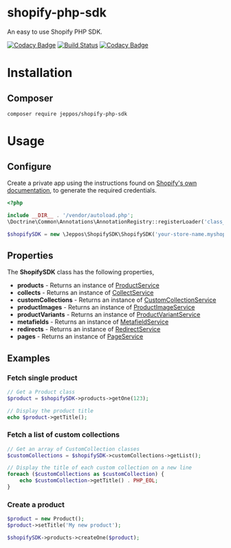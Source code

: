 shopify-php-sdk
==
An easy to use Shopify PHP SDK.

[![Codacy Badge](https://api.codacy.com/project/badge/Grade/413a799a1ec944ab84e1050216591b5b)](https://www.codacy.com/app/jeppos/shopify-php-sdk?utm_source=github.com&amp;utm_medium=referral&amp;utm_content=jeppos/shopify-php-sdk&amp;utm_campaign=Badge_Grade)
[![Build Status](https://travis-ci.org/jeppos/shopify-php-sdk.svg?branch=master)](https://travis-ci.org/jeppos/shopify-php-sdk)
[![Codacy Badge](https://api.codacy.com/project/badge/Coverage/413a799a1ec944ab84e1050216591b5b)](https://www.codacy.com/app/jeppos/shopify-php-sdk?utm_source=github.com&amp;utm_medium=referral&amp;utm_content=jeppos/shopify-php-sdk&amp;utm_campaign=Badge_Coverage)

# Installation
## Composer

```
composer require jeppos/shopify-php-sdk
```

# Usage

## Configure

Create a private app using the instructions found on [Shopify's own documentation](https://help.shopify.com/manual/apps/private-apps), to generate the required credentials.

```php
<?php

include __DIR__ . '/vendor/autoload.php';
\Doctrine\Common\Annotations\AnnotationRegistry::registerLoader('class_exists');

$shopifySDK = new \Jeppos\ShopifySDK\ShopifySDK('your-store-name.myshopify.com', 'api-key', 'api-secret');
```

## Properties

The **ShopifySDK** class has the following properties,

* **products** - Returns an instance of [ProductService](../master/src/Jeppos/ShopifySDK/Service/ProductService.php)
* **collects** -  Returns an instance of [CollectService](../master/src/Jeppos/ShopifySDK/Service/CollectService.php)
* **customCollections** - Returns an instance of [CustomCollectionService](../master/src/Jeppos/ShopifySDK/Service/CustomCollectionService.php)
* **productImages** - Returns an instance of [ProductImageService](../master/src/Jeppos/ShopifySDK/Service/ProductImageService.php)
* **productVariants** - Returns an instance of [ProductVariantService](../master/src/Jeppos/ShopifySDK/Service/ProductVariantService.php)
* **metafields** - Returns an instance of [MetafieldService](../master/src/Jeppos/ShopifySDK/Service/MetafieldService.php)
* **redirects** - Returns an instance of [RedirectService](../master/src/Jeppos/ShopifySDK/Service/RedirectService.php)
* **pages** - Returns an instance of [PageService](../master/src/Jeppos/ShopifySDK/Service/PageService.php)

## Examples

### Fetch single product

```php
// Get a Product class
$product = $shopifySDK->products->getOne(123);

// Display the product title
echo $product->getTitle();
```

### Fetch a list of custom collections

```php
// Get an array of CustomCollection classes
$customCollections = $shopifySDK->customCollections->getList(); 

// Display the title of each custom collection on a new line
foreach ($customCollections as $customCollection) {
    echo $customCollection->getTitle() . PHP_EOL;
}
```

### Create a product

```php
$product = new Product();
$product->setTitle('My new product');

$shopifySDK->products->createOne($product);
```
